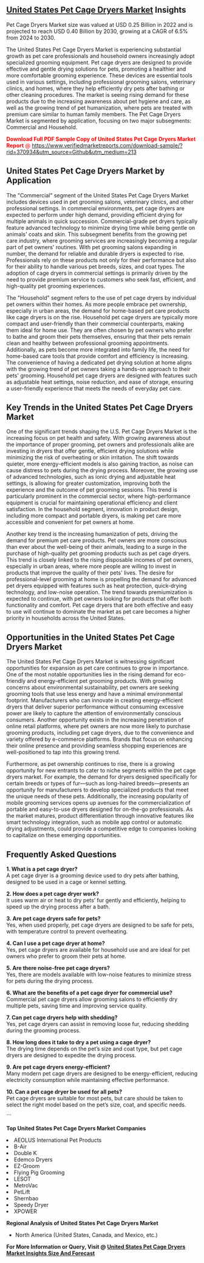 <h2><a href="https://www.verifiedmarketreports.com/download-sample/?rid=370934&amp;utm_source=Github&amp;utm_medium=213" target="_blank">United States Pet Cage Dryers Market</a> Insights</h2><p>Pet Cage Dryers Market size was valued at USD 0.25 Billion in 2022 and is projected to reach USD 0.40 Billion by 2030, growing at a CAGR of 6.5% from 2024 to 2030.</p><p><p>The United States Pet Cage Dryers Market is experiencing substantial growth as pet care professionals and household owners increasingly adopt specialized grooming equipment. Pet cage dryers are designed to provide effective and gentle drying solutions for pets, promoting a healthier and more comfortable grooming experience. These devices are essential tools used in various settings, including professional grooming salons, veterinary clinics, and homes, where they help efficiently dry pets after bathing or other cleaning procedures. The market is seeing rising demand for these products due to the increasing awareness about pet hygiene and care, as well as the growing trend of pet humanization, where pets are treated with premium care similar to human family members. The Pet Cage Dryers Market is segmented by application, focusing on two major subsegments: Commercial and Household.<p><span class=""><span style="color: #ff0000;"><strong>Download Full PDF Sample Copy of United States Pet Cage Dryers Market Report</strong> @ </span><a href="https://www.verifiedmarketreports.com/download-sample/?rid=370934&amp;utm_source=Github&amp;utm_medium=213" target="_blank">https://www.verifiedmarketreports.com/download-sample/?rid=370934&amp;utm_source=Github&amp;utm_medium=213</a></span></p></p><h2>United States Pet Cage Dryers Market by Application</h2><p>The "Commercial" segment of the United States Pet Cage Dryers Market includes devices used in pet grooming salons, veterinary clinics, and other professional settings. In commercial environments, pet cage dryers are expected to perform under high demand, providing efficient drying for multiple animals in quick succession. Commercial-grade pet dryers typically feature advanced technology to minimize drying time while being gentle on animals' coats and skin. This subsegment benefits from the growing pet care industry, where grooming services are increasingly becoming a regular part of pet owners' routines. With pet grooming salons expanding in number, the demand for reliable and durable dryers is expected to rise. Professionals rely on these products not only for their performance but also for their ability to handle various pet breeds, sizes, and coat types. The adoption of cage dryers in commercial settings is primarily driven by the need to provide premium service to customers who seek fast, efficient, and high-quality pet grooming experiences.<p>The "Household" segment refers to the use of pet cage dryers by individual pet owners within their homes. As more people embrace pet ownership, especially in urban areas, the demand for home-based pet care products like cage dryers is on the rise. Household pet cage dryers are typically more compact and user-friendly than their commercial counterparts, making them ideal for home use. They are often chosen by pet owners who prefer to bathe and groom their pets themselves, ensuring that their pets remain clean and healthy between professional grooming appointments. Additionally, as pets become more integrated into family life, the need for home-based care tools that provide comfort and efficiency is increasing. The convenience of having a dedicated pet drying solution at home aligns with the growing trend of pet owners taking a hands-on approach to their pets' grooming. Household pet cage dryers are designed with features such as adjustable heat settings, noise reduction, and ease of storage, ensuring a user-friendly experience that meets the needs of everyday pet care.</p><h2>Key Trends in the United States Pet Cage Dryers Market</h2><p>One of the significant trends shaping the U.S. Pet Cage Dryers Market is the increasing focus on pet health and safety. With growing awareness about the importance of proper grooming, pet owners and professionals alike are investing in dryers that offer gentle, efficient drying solutions while minimizing the risk of overheating or skin irritation. The shift towards quieter, more energy-efficient models is also gaining traction, as noise can cause distress to pets during the drying process. Moreover, the growing use of advanced technologies, such as ionic drying and adjustable heat settings, is allowing for greater customization, improving both the experience and the outcome of pet grooming sessions. This trend is particularly prominent in the commercial sector, where high-performance equipment is crucial for maintaining operational efficiency and client satisfaction. In the household segment, innovation in product design, including more compact and portable dryers, is making pet care more accessible and convenient for pet owners at home.</p><p>Another key trend is the increasing humanization of pets, driving the demand for premium pet care products. Pet owners are more conscious than ever about the well-being of their animals, leading to a surge in the purchase of high-quality pet grooming products such as pet cage dryers. This trend is closely linked to the rising disposable incomes of pet owners, especially in urban areas, where more people are willing to invest in products that improve the quality of their pets' lives. The desire for professional-level grooming at home is propelling the demand for advanced pet dryers equipped with features such as heat protection, quick-drying technology, and low-noise operation. The trend towards premiumization is expected to continue, with pet owners looking for products that offer both functionality and comfort. Pet cage dryers that are both effective and easy to use will continue to dominate the market as pet care becomes a higher priority in households across the United States.</p><h2>Opportunities in the United States Pet Cage Dryers Market</h2><p>The United States Pet Cage Dryers Market is witnessing significant opportunities for expansion as pet care continues to grow in importance. One of the most notable opportunities lies in the rising demand for eco-friendly and energy-efficient pet grooming products. With growing concerns about environmental sustainability, pet owners are seeking grooming tools that use less energy and have a minimal environmental footprint. Manufacturers who can innovate in creating energy-efficient dryers that deliver superior performance without consuming excessive power are likely to capture the attention of environmentally conscious consumers. Another opportunity exists in the increasing penetration of online retail platforms, where pet owners are now more likely to purchase grooming products, including pet cage dryers, due to the convenience and variety offered by e-commerce platforms. Brands that focus on enhancing their online presence and providing seamless shopping experiences are well-positioned to tap into this growing trend.</p><p>Furthermore, as pet ownership continues to rise, there is a growing opportunity for new entrants to cater to niche segments within the pet cage dryers market. For example, the demand for dryers designed specifically for certain breeds or types of fur—such as long-haired breeds—presents an opportunity for manufacturers to develop specialized products that meet the unique needs of these pets. Additionally, the increasing popularity of mobile grooming services opens up avenues for the commercialization of portable and easy-to-use dryers designed for on-the-go professionals. As the market matures, product differentiation through innovative features like smart technology integration, such as mobile app control or automatic drying adjustments, could provide a competitive edge to companies looking to capitalize on these emerging opportunities.</p><h2>Frequently Asked Questions</h2><p><strong>1. What is a pet cage dryer?</strong><br>A pet cage dryer is a grooming device used to dry pets after bathing, designed to be used in a cage or kennel setting.</p><p><strong>2. How does a pet cage dryer work?</strong><br>It uses warm air or heat to dry pets’ fur gently and efficiently, helping to speed up the drying process after a bath.</p><p><strong>3. Are pet cage dryers safe for pets?</strong><br>Yes, when used properly, pet cage dryers are designed to be safe for pets, with temperature control to prevent overheating.</p><p><strong>4. Can I use a pet cage dryer at home?</strong><br>Yes, pet cage dryers are available for household use and are ideal for pet owners who prefer to groom their pets at home.</p><p><strong>5. Are there noise-free pet cage dryers?</strong><br>Yes, there are models available with low-noise features to minimize stress for pets during the drying process.</p><p><strong>6. What are the benefits of a pet cage dryer for commercial use?</strong><br>Commercial pet cage dryers allow grooming salons to efficiently dry multiple pets, saving time and improving service quality.</p><p><strong>7. Can pet cage dryers help with shedding?</strong><br>Yes, pet cage dryers can assist in removing loose fur, reducing shedding during the grooming process.</p><p><strong>8. How long does it take to dry a pet using a cage dryer?</strong><br>The drying time depends on the pet’s size and coat type, but pet cage dryers are designed to expedite the drying process.</p><p><strong>9. Are pet cage dryers energy-efficient?</strong><br>Many modern pet cage dryers are designed to be energy-efficient, reducing electricity consumption while maintaining effective performance.</p><p><strong>10. Can a pet cage dryer be used for all pets?</strong><br>Pet cage dryers are suitable for most pets, but care should be taken to select the right model based on the pet’s size, coat, and specific needs.</p>```</p><p><strong>Top United States Pet Cage Dryers Market Companies</strong></p><div data-test-id=""><p><li>AEOLUS International Pet Products</li><li> B-Air</li><li> Double K</li><li> Edemco Dryers</li><li> EZ-Groom</li><li> Flying Pig Grooming</li><li> LESOT</li><li> MetroVac</li><li> PetLift</li><li> Shernbao</li><li> Speedy Dryer</li><li> XPOWER</li></p><div><strong>Regional Analysis of&nbsp;United States Pet Cage Dryers Market</strong></div><ul><li dir="ltr"><p dir="ltr">North America&nbsp;(United States, Canada, and Mexico, etc.)</p></li></ul><p><strong>For More Information or Query, Visit @&nbsp;</strong><strong><a href="https://www.verifiedmarketreports.com/product/pet-cage-dryers-market/?utm_source=Github&amp;utm_medium=213" target="_blank">United States Pet Cage Dryers Market Insights Size And Forecast</a></strong></p></div>
